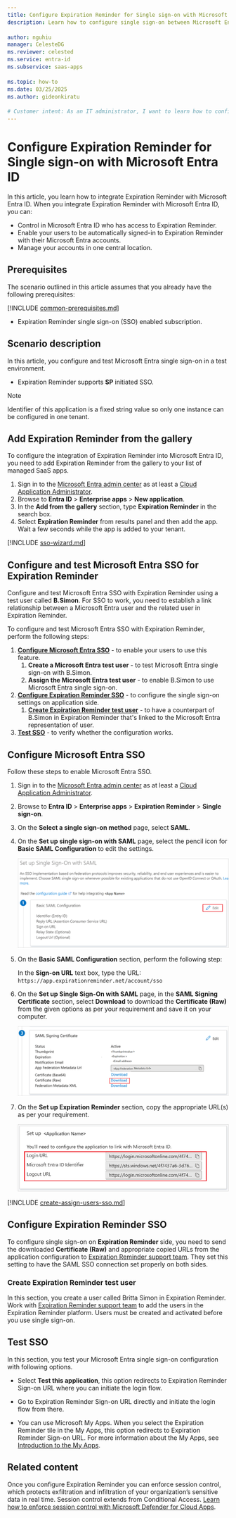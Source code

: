 ```yaml
---
title: Configure Expiration Reminder for Single sign-on with Microsoft Entra ID
description: Learn how to configure single sign-on between Microsoft Entra ID and Expiration Reminder.

author: nguhiu
manager: CelesteDG
ms.reviewer: celested
ms.service: entra-id
ms.subservice: saas-apps

ms.topic: how-to
ms.date: 03/25/2025
ms.author: gideonkiratu

# Customer intent: As an IT administrator, I want to learn how to configure single sign-on between Microsoft Entra ID and Expiration Reminder so that I can control who has access to Expiration Reminder, enable automatic sign-in with Microsoft Entra accounts, and manage my accounts in one central location.
---
```

# Configure Expiration Reminder for Single sign-on with Microsoft Entra ID

In this article,  you learn how to integrate Expiration Reminder with Microsoft Entra ID. When you integrate Expiration Reminder with Microsoft Entra ID, you can:

* Control in Microsoft Entra ID who has access to Expiration Reminder.
* Enable your users to be automatically signed-in to Expiration Reminder with their Microsoft Entra accounts.
* Manage your accounts in one central location.

## Prerequisites

The scenario outlined in this article assumes that you already have the following prerequisites:

[!INCLUDE [common-prerequisites.md](~/identity/saas-apps/includes/common-prerequisites.md)]
* Expiration Reminder single sign-on (SSO) enabled subscription.

## Scenario description

In this article,  you configure and test Microsoft Entra single sign-on in a test environment.

* Expiration Reminder supports **SP** initiated SSO.

> [!NOTE]
> Identifier of this application is a fixed string value so only one instance can be configured in one tenant.

## Add Expiration Reminder from the gallery

To configure the integration of Expiration Reminder into Microsoft Entra ID, you need to add Expiration Reminder from the gallery to your list of managed SaaS apps.

1. Sign in to the [Microsoft Entra admin center](https://entra.microsoft.com) as at least a [Cloud Application Administrator](~/identity/role-based-access-control/permissions-reference.md#cloud-application-administrator).
1. Browse to **Entra ID** > **Enterprise apps** > **New application**.
1. In the **Add from the gallery** section, type **Expiration Reminder** in the search box.
1. Select **Expiration Reminder** from results panel and then add the app. Wait a few seconds while the app is added to your tenant.

 [!INCLUDE [sso-wizard.md](~/identity/saas-apps/includes/sso-wizard.md)]

<a name='configure-and-test-azure-ad-sso-for-expiration-reminder'></a>

## Configure and test Microsoft Entra SSO for Expiration Reminder

Configure and test Microsoft Entra SSO with Expiration Reminder using a test user called **B.Simon**. For SSO to work, you need to establish a link relationship between a Microsoft Entra user and the related user in Expiration Reminder.

To configure and test Microsoft Entra SSO with Expiration Reminder, perform the following steps:

1. **[Configure Microsoft Entra SSO](#configure-azure-ad-sso)** - to enable your users to use this feature.
    1. **Create a Microsoft Entra test user** - to test Microsoft Entra single sign-on with B.Simon.
    1. **Assign the Microsoft Entra test user** - to enable B.Simon to use Microsoft Entra single sign-on.
1. **[Configure Expiration Reminder SSO](#configure-expiration-reminder-sso)** - to configure the single sign-on settings on application side.
    1. **[Create Expiration Reminder test user](#create-expiration-reminder-test-user)** - to have a counterpart of B.Simon in Expiration Reminder that's linked to the Microsoft Entra representation of user.
1. **[Test SSO](#test-sso)** - to verify whether the configuration works.

<a name='configure-azure-ad-sso'></a>

## Configure Microsoft Entra SSO

Follow these steps to enable Microsoft Entra SSO.

1. Sign in to the [Microsoft Entra admin center](https://entra.microsoft.com) as at least a [Cloud Application Administrator](~/identity/role-based-access-control/permissions-reference.md#cloud-application-administrator).
1. Browse to **Entra ID** > **Enterprise apps** > **Expiration Reminder** > **Single sign-on**.
1. On the **Select a single sign-on method** page, select **SAML**.
1. On the **Set up single sign-on with SAML** page, select the pencil icon for **Basic SAML Configuration** to edit the settings.

   ![Edit Basic SAML Configuration](common/edit-urls.png)

1. On the **Basic SAML Configuration** section, perform the following step:

    In the **Sign-on URL** text box, type the URL:
    `https://app.expirationreminder.net/account/sso`

1. On the **Set up Single Sign-On with SAML** page, in the **SAML Signing Certificate** section, select **Download** to download the **Certificate (Raw)** from the given options as per your requirement and save it on your computer.

	![The Certificate download link](common/certificateraw.png)

6. On the **Set up Expiration Reminder** section, copy the appropriate URL(s) as per your requirement.

	![Copy configuration URLs](common/copy-configuration-urls.png)

<a name='create-an-azure-ad-test-user'></a>

[!INCLUDE [create-assign-users-sso.md](~/identity/saas-apps/includes/create-assign-users-sso.md)]

## Configure Expiration Reminder SSO

To configure single sign-on on **Expiration Reminder** side, you need to send the downloaded **Certificate (Raw)** and appropriate copied URLs from the application configuration to [Expiration Reminder support team](mailto:support@expirationreminder.net).
They set this setting to have the SAML SSO connection set properly on both sides.

### Create Expiration Reminder test user

In this section, you create a user called Britta Simon in Expiration Reminder. Work with [Expiration Reminder support team](mailto:support@expirationreminder.net) to add the users in the Expiration Reminder platform. Users must be created and activated before you use single sign-on.

## Test SSO

In this section, you test your Microsoft Entra single sign-on configuration with following options. 

* Select **Test this application**, this option redirects to Expiration Reminder Sign-on URL where you can initiate the login flow. 

* Go to Expiration Reminder Sign-on URL directly and initiate the login flow from there.

* You can use Microsoft My Apps. When you select the Expiration Reminder tile in the My Apps, this option redirects to Expiration Reminder Sign-on URL. For more information about the My Apps, see [Introduction to the My Apps](https://support.microsoft.com/account-billing/sign-in-and-start-apps-from-the-my-apps-portal-2f3b1bae-0e5a-4a86-a33e-876fbd2a4510).

## Related content

Once you configure Expiration Reminder you can enforce session control, which protects exfiltration and infiltration of your organization’s sensitive data in real time. Session control extends from Conditional Access. [Learn how to enforce session control with Microsoft Defender for Cloud Apps](/cloud-app-security/proxy-deployment-aad).
